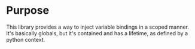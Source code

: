 # Purpose
This library provides a way to inject variable bindings in a scoped manner.  It's basically globals, but it's contained and has a lifetime, as defined by a python context.

